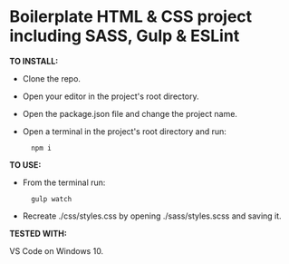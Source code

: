 # Boilerplate HTML & CSS project including SASS, Gulp & ESLint

<b>TO INSTALL:</b>

* Clone the repo.

* Open your editor in the project's root directory.

* Open the package.json file and change the project name. 

* Open a terminal in the project's root directory and run:

        npm i


<b>TO USE:</b>

* From the terminal run:
    
        gulp watch

* Recreate ./css/styles.css by opening ./sass/styles.scss and saving it. 


<b>TESTED WITH:</b>

VS Code on Windows 10.
